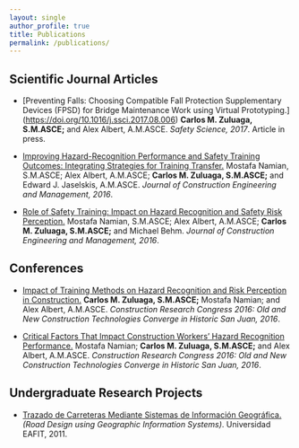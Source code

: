 ```yaml
---
layout: single
author_profile: true
title: Publications
permalink: /publications/
---
```

## Scientific Journal Articles 

- [Preventing Falls: Choosing Compatible Fall Protection Supplementary Devices (FPSD) for Bridge Maintenance Work using Virtual Prototyping.] (https://doi.org/10.1016/j.ssci.2017.08.006) <b>Carlos M. Zuluaga, S.M.ASCE;</b> and Alex Albert, A.M.ASCE.
<i>Safety Science, 2017</i>. Article in press.

- [Improving Hazard-Recognition Performance and Safety Training Outcomes: Integrating Strategies for Training Transfer.](http://ascelibrary.org/doi/abs/10.1061/%28ASCE%29CO.1943-7862.0001160) Mostafa Namian, S.M.ASCE; Alex Albert, A.M.ASCE; <b>Carlos M. Zuluaga, S.M.ASCE;</b> and Edward J. Jaselskis, A.M.ASCE. <i>Journal of Construction Engineering and Management, 2016</i>.

- [Role of Safety Training: Impact on Hazard Recognition and Safety Risk Perception.](http://ascelibrary.org/doi/abs/10.1061/%28ASCE%29CO.1943-7862.0001198) Mostafa Namian, S.M.ASCE; Alex Albert, A.M.ASCE; <b>Carlos M. Zuluaga, S.M.ASCE;</b> and Michael Behm. <i>Journal of Construction Engineering and Management, 2016</i>.

## Conferences

- [Impact of Training Methods on Hazard Recognition and Risk Perception in Construction.](http://ascelibrary.org/doi/abs/10.1061/9780784479827.285) <b>Carlos M. Zuluaga, S.M.ASCE;</b> Mostafa Namian; and Alex Albert, A.M.ASCE. <i>Construction Research Congress 2016: Old and New Construction Technologies Converge in Historic San Juan, 2016</i>.

- [Critical Factors That Impact Construction Workers’ Hazard Recognition Performance.](http://ascelibrary.org/doi/abs/10.1061/9780784479827.275) Mostafa Namian; <b>Carlos M. Zuluaga, S.M.ASCE;</b> and Alex Albert, A.M.ASCE.
<i>Construction Research Congress 2016: Old and New Construction Technologies Converge in Historic San Juan, 2016</i>.

## Undergraduate Research Projects

- [Trazado de Carreteras Mediante Sistemas de Información Geográfica.](https://repository.eafit.edu.co/handle/10784/5447#.WI6XO_krJhE) <i>(Road Design using Geographic Information Systems)</i>. Universidad EAFIT, 2011.
